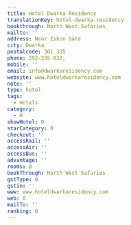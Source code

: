 ```yaml
---
title: Hotel Dwarka Residency
translationKey: hotel-dwarka-residency
bookthrough: North West Safaries
mailto: ''
address: Near Iskon Gate
city: Dwarka
postalcode: 361 335
phone: 292-235 032,
mobile: ''
email: info@dwarkaresidency.com
website: www.hoteldwarkaresidency.com
note: ''
type: hotel
tags:
  - Hotels
category:
  - H
showHotel: 0
starCategory: 0
checkout: ''
accessRail: ''
accessAir: ''
accessBus: ''
advantage: ''
rooms: 0
bookThrough: North West Safaries
gstType: 0
gstin: ''
www: www.hoteldwarkaresidency.com
web: 0
mailTo: ''
ranking: 0
---
```







